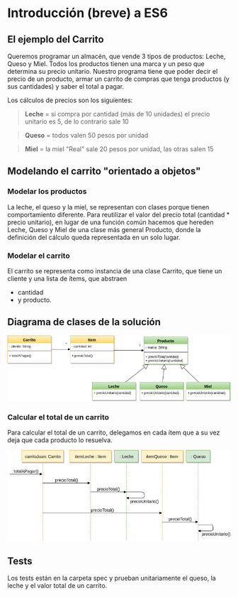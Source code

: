 # Introducción (breve) a ES6

## El ejemplo del Carrito

Queremos programar un almacén, que vende 3 tipos de productos: Leche, Queso y Miel. Todos los productos tienen una marca y un peso que determina su precio unitario. Nuestro programa tiene que poder decir el precio de un producto, armar un carrito de compras que tenga productos (y sus cantidades) y saber el total a pagar.

Los cálculos de precios son los siguientes:

> **Leche** = si compra por cantidad (más de 10 unidades) el precio unitario es 5, de lo contrario sale 10

> **Queso** = todos valen 50 pesos por unidad

> **Miel** = la miel "Real" sale 20 pesos por unidad, las otras salen 15


## Modelando el carrito "orientado a objetos"

### Modelar los productos

La leche, el queso y la miel, se representan con clases porque tienen comportamiento diferente.
Para reutilizar el valor del precio total (cantidad * precio unitario), en lugar de una función común hacemos que hereden Leche, Queso y Miel de una clase más general Producto, donde la definición del cálculo queda representada en un solo lugar.

### Modelar el carrito

El carrito se representa como instancia de una clase Carrito, que tiene un cliente y una lista de ítems, que abstraen

- cantidad
- y producto.

## Diagrama de clases de la solución

![diagrama_clases](img/introES6Carrito.png)

### Calcular el total de un carrito

Para calcular el total de un carrito, delegamos en cada ítem que a su vez deja que cada producto lo resuelva.

![diagrama_clases](img/introES6CarritoSecuencia.png)


## Tests

Los tests están en la carpeta spec y prueban unitariamente el queso, la leche y el valor total de un carrito.

